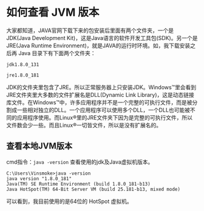# 如何查看 JVM 版本

大家都知道，JAVA官网下载下来的包安装后里面有两个文件夹，一个是JDK(Java Development Kit)，这是Java语言的软件开发工具包(SDK)。另一个是JRE(Java Runtime Environment)，就是JAVA的运行时环境。如，我下载安装之后再 Java 目录下有下面两个文件夹：

```language
jdk1.8.0_131

jre1.8.0_181
```

JDK的文件夹里包含了JRE。所以正常服务器上只安装JDK。Windows™里会看到JRE文件夹里大多数的文件扩展名是DLL(Dynamic Link Library)，这是动态链接库文件。在Windows™中，许多应用程序并不是一个完整的可执行文件，而是被分割成一些相对独立的DLL。一个应用程序可以使用多个DLL，一个DLL也可能被不同的应用程序使用。而Linux®里的JRE文件夹下因为是完整的可执行文件，所以文件数会少一些。而且Linux®一切皆文件，所以是没有扩展名的。

## 查看本地JVM版本

cmd指令：`java -version` 查看使用的jdk及Java虚拟机版本。

```language
C:\Users\Vinsmoke>java -version
java version "1.8.0_181"
Java(TM) SE Runtime Environment (build 1.8.0_181-b13)
Java HotSpot(TM) 64-Bit Server VM (build 25.181-b13, mixed mode)
```

可以看到，我目前使用的是64位的 HotSpot 虚拟机。